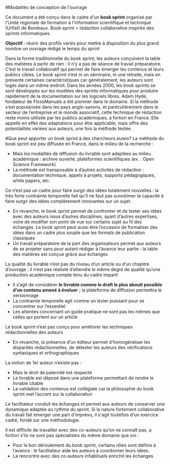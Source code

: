 #Modalités de conception de l'ouvrage

Ce document a été conçu dans le cadre d'un **book sprint** organisé par l'Unité régionale de formation à l'information scientifique et technique (Urfist) de Bordeaux.
Book sprint = rédaction collaborative inspirée des sprints informatiques.

**Objectif** : réunir des profils variés pour mettre à disposition du plus grand nombre un ouvrage rédigé le temps du sprint

Dans la forme traditionnelle du book sprint, les auteurs conçoivent la table des matières à partir de rien : il n’y a pas de séance de travail préparatoire. C’est le travail collaboratif qui permet de faire émerger les contenus et leurs publics cibles. Le book sprint n’est ni un séminaire, ni une retraite, mais en présente certaines caractéristiques car généralement, les auteurs sont logés dans un même endroit.
Dans les années 2000, les book sprints se sont développés sur les modèles des sprints informatiques pour produire rapidement de la documentation sur les logiciels libres. Adam Hyde, fondateur de FlossManuals a été pionnier dans le domaine. Si la méthode s’est popularisée dans les pays anglo-saxons, et particulièrement dans le secteur de l’entreprise et le monde associatif, cette technique de rédaction reste moins utilisée par les publics académiques, a fortiori en France. Elle appelle en effet des adaptations pour être applicable, mais offre des potentialités variées aux auteurs, une fois la méthode testée.

#Que peut apporter un book sprint à des chercheurs.euses? 
La méthode du book sprint est peu diffusée en France, dans le milieu de la recherche : 
- Mais les modalités de diffusion du livrable sont adaptées au milieu académique : archive ouverte, plateformes scientifiques (ex. : Open Science Framework)
- La méthode est transposable à d’autres activités de rédaction : documentation technique, appels à projets, supports pédagogiques, white papers, etc.

Ce n’est pas un cadre pour faire surgir des idées totalement nouvelles : la très forte contrainte temporelle fait qu’il ne faut pas surestimer la capacité à faire surgir des idées complètement innovantes sur un sujet. 
- En revanche, le book sprint permet de confronter et de tester ses idées avec des auteurs issus d’autres disciplines, ayant d’autres expertises, voire de modifier son point de vue sur certains sujet au fil des échanges. Le book sprint peut aussi être l’occasion de formaliser des idées dans un cadre plus souple que les formats de publication classiques
- Un travail préparatoire de la part des organisateurs permet aux auteurs de se projeter sans pour autant rédiger à l’avance leur partie : la table des matières est conçue grâce aux échanges

La qualité du livrable n’est pas du niveau d’un article ou d’un chapitre d’ouvrage : il n’est pas réaliste d’attendre le même degré de qualité qu’une production académique compte tenu du cadre imparti
- Il s’agit de considérer **le livrable comme le draft le plus abouti possible d’un contenu amené à évoluer** ; la plateforme de diffusion permettra le versionnage
- La contrainte temporelle agit comme un levier puissant pour se concentrer sur l’essentiel 
- Les attentes concernant un guide pratique ne sont pas les mêmes que celles qui portent sur un article 

Le book sprint n’est pas conçu pour améliorer les techniques rédactionnelles des auteurs
- En revanche, la présence d’un éditeur permet d’homogénéiser les disparités rédactionnelles, de délester les auteurs des vérifications syntaxiques et orthographiques

La notion de 1er auteur n’existe pas : 
- Mais le droit de paternité est respecté
- Le livrable est déposé dans une plateforme permettant de rendre le livrable citable
- La validation des contenus est collégiale car la philosophie du book sprint met l’accent sur la collaboration

Le facilitateur conduit les échanges et permet aux auteurs de conserver une dynamique adaptée au rythme du sprint. Si la nature fortement collaborative du travail fait émerger une part d'imprévu, il s'agit toutefois d'un exercice cadré, fondé sur une méthodologie.

Il est difficile de travailler avec des co-auteurs qu’on ne connaît pas, a fortiori s’ils ne sont pas spécialistes du même domaine que soi : 
- Pour le bon déroulement du book sprint, certains rôles sont définis à l’avance : le facilitateur aide les auteurs à coordonner leurs idées. 
- La rencontre avec des co-auteurs inhabituels enrichit les échanges
